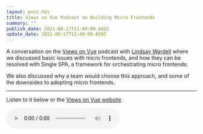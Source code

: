 ```yaml
---
layout: post.hbs
title: Views on Vue Podcast on Building Micro Frontends
summary: ""
publish_date: 2021-08-17T11:49:09.845Z
update_date: 2021-08-17T11:49:09.859Z
---
```

A conversation on the <a href="https://viewsonvue.com/building-micro-frontends-with-lawrence-almeida-vue-160" target="_blank">Views on Vue</a> podcast with <a href="https://twitter.com/lindsaykwardell" target="_blank">Lindsay Wardell</a> where we discussed basic issues with micro frontends, and how they can be resolved with Single SPA, a framework for orchestrating micro frontends. 

We also discussed why a team would choose this approach, and some of the downsides to adopting micro frontends.

<hr>

Listen to it below or the <a href="https://viewsonvue.com/building-micro-frontends-with-lawrence-almeida-vue-160" target="_blank">Views on Vue website</a>.

<audio controls>

<source src="/static/images/views-on-view-160-building-micro.mp3" type="audio/mpeg">

Your browser does not support the audio element.

</audio>